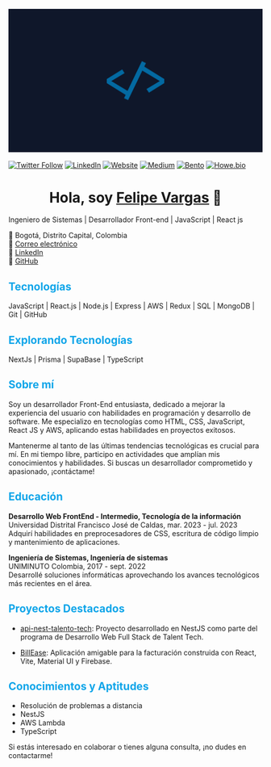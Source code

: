 ![alt text](images/logo-banner.png)

[![Twitter Follow](https://img.shields.io/twitter/follow/jonathanfva92.svg?style=social&label=Twitter)](https://twitter.com/jonathanfva92) [![LinkedIn](https://img.shields.io/badge/LinkedIn-Connect-blue)](https://www.linkedin.com/in/jonathan-felipe-vargas-arias) [![Website](https://img.shields.io/badge/Website-devjonathanvargas.vercel.app-green)](https://devjonathanvargas.vercel.app/) [![Medium](https://img.shields.io/badge/Medium-Follow-orange)](https://medium.com/@jonathanvargas_61788) [![Bento](https://img.shields.io/badge/Bento-Profile-red)](https://bento.me/felipe-vargas) [![Howe.bio](https://img.shields.io/badge/Howe.bio-Profile-yellow)](https://www.howe.bio/felipe-vargas)

<div align="center">
<h1 align="center">Hola, soy <a href="https://aristi.dev">Felipe Vargas</a> 👋</h1>
</div>

Ingeniero de Sistemas | Desarrollador Front-end | JavaScript | React js

📍 Bogotá, Distrito Capital, Colombia  
📧 [Correo electrónico](correo@example.com)  
🔗 [LinkedIn](https://www.linkedin.com/in/jonathanvargas)  
🔗 [GitHub](https://github.com/jonathanvargas0111)  

## <span style="color:#0ea5e9">Tecnologías</span>  

JavaScript | React.js | Node.js | Express | AWS | Redux | SQL | MongoDB | Git | GitHub

## <span style="color:#0ea5e9">Explorando Tecnologías</span>  

NextJs | Prisma | SupaBase | TypeScript

## <span style="color:#0ea5e9">Sobre mí</span>  

Soy un desarrollador Front-End entusiasta, dedicado a mejorar la experiencia del usuario con habilidades en programación y desarrollo de software. Me especializo en tecnologías como HTML, CSS, JavaScript, React JS y AWS, aplicando estas habilidades en proyectos exitosos.

Mantenerme al tanto de las últimas tendencias tecnológicas es crucial para mí. En mi tiempo libre, participo en actividades que amplían mis conocimientos y habilidades. Si buscas un desarrollador comprometido y apasionado, ¡contáctame!

## <span style="color:#0ea5e9">Educación</span>  

**Desarrollo Web FrontEnd - Intermedio, Tecnología de la información**  
Universidad Distrital Francisco José de Caldas, mar. 2023 - jul. 2023  
Adquirí habilidades en preprocesadores de CSS, escritura de código limpio y mantenimiento de aplicaciones.

**Ingeniería de Sistemas, Ingeniería de sistemas**  
UNIMINUTO Colombia, 2017 - sept. 2022  
Desarrollé soluciones informáticas aprovechando los avances tecnológicos más recientes en el área.

## <span style="color:#0ea5e9">Proyectos Destacados</span>  

- [api-nest-talento-tech](https://github.com/jonathanvargas0111/api-nest-talento-tech): Proyecto desarrollado en NestJS como parte del programa de Desarrollo Web Full Stack de Talent Tech.

- [BillEase](https://github.com/jonathanvargas0111/BillEase): Aplicación amigable para la facturación construida con React, Vite, Material UI y Firebase.

## <span style="color:#0ea5e9">Conocimientos y Aptitudes</span>  

- Resolución de problemas a distancia
- NestJS
- AWS Lambda
- TypeScript

Si estás interesado en colaborar o tienes alguna consulta, ¡no dudes en contactarme!
